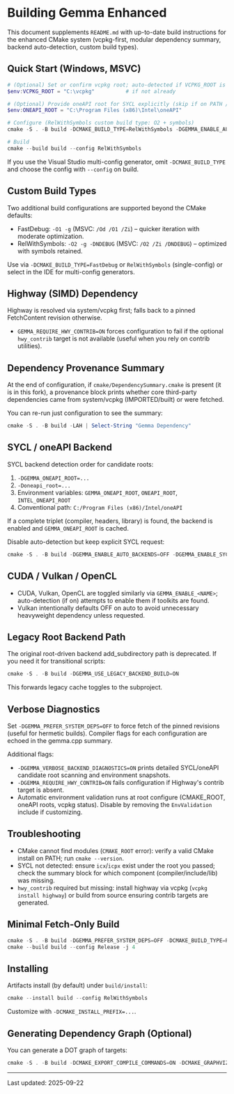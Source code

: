 # Building Gemma Enhanced

This document supplements `README.md` with up-to-date build instructions for the enhanced CMake system (vcpkg-first, modular dependency summary, backend auto-detection, custom build types).

## Quick Start (Windows, MSVC)

```powershell
# (Optional) Set or confirm vcpkg root; auto-detected if VCPKG_ROOT is set.
$env:VCPKG_ROOT = "C:\vcpkg"          # if not already

# (Optional) Provide oneAPI root for SYCL explicitly (skip if on PATH / standard location)
$env:ONEAPI_ROOT = "C:\Program Files (x86)\Intel\oneAPI"

# Configure (RelWithSymbols custom build type: O2 + symbols)
cmake -S . -B build -DCMAKE_BUILD_TYPE=RelWithSymbols -DGEMMA_ENABLE_AUTO_BACKENDS=ON -DGEMMA_ENABLE_SYCL=ON

# Build
cmake --build build --config RelWithSymbols
```

If you use the Visual Studio multi-config generator, omit `-DCMAKE_BUILD_TYPE` and choose the config with `--config` on build.

## Custom Build Types

Two additional build configurations are supported beyond the CMake defaults:

- FastDebug: `-O1 -g` (MSVC: `/Od /O1 /Zi`) – quicker iteration with moderate optimization.
- RelWithSymbols: `-O2 -g -DNDEBUG` (MSVC: `/O2 /Zi /DNDEBUG`) – optimized with symbols retained.

Use via `-DCMAKE_BUILD_TYPE=FastDebug` or `RelWithSymbols` (single-config) or select in the IDE for multi-config generators.

## Highway (SIMD) Dependency

Highway is resolved via system/vcpkg first; falls back to a pinned FetchContent revision otherwise.

- `GEMMA_REQUIRE_HWY_CONTRIB=ON` forces configuration to fail if the optional `hwy_contrib` target is not available (useful when you rely on contrib utilities).

## Dependency Provenance Summary

At the end of configuration, if `cmake/DependencySummary.cmake` is present (it is in this fork), a provenance block prints whether core third-party dependencies came from system/vcpkg (IMPORTED/built) or were fetched.

You can re-run just configuration to see the summary:

```powershell
cmake -S . -B build -LAH | Select-String "Gemma Dependency"
```

## SYCL / oneAPI Backend

SYCL backend detection order for candidate roots:

1. `-DGEMMA_ONEAPI_ROOT=...`
2. `-Doneapi_root=...`
3. Environment variables: `GEMMA_ONEAPI_ROOT`, `ONEAPI_ROOT`, `INTEL_ONEAPI_ROOT`
4. Conventional path: `C:/Program Files (x86)/Intel/oneAPI`

If a complete triplet (compiler, headers, library) is found, the backend is enabled and `GEMMA_ONEAPI_ROOT` is cached.

Disable auto-detection but keep explicit SYCL request:


```powershell
cmake -S . -B build -DGEMMA_ENABLE_AUTO_BACKENDS=OFF -DGEMMA_ENABLE_SYCL=ON -DGEMMA_ONEAPI_ROOT="C:/Program Files (x86)/Intel/oneAPI"
```

## CUDA / Vulkan / OpenCL

- CUDA, Vulkan, OpenCL are toggled similarly via `GEMMA_ENABLE_<NAME>`; auto-detection (if on) attempts to enable them if toolkits are found.
- Vulkan intentionally defaults OFF on auto to avoid unnecessary heavyweight dependency unless requested.

## Legacy Root Backend Path

The original root-driven backend add_subdirectory path is deprecated. If you need it for transitional scripts:

```powershell
cmake -S . -B build -DGEMMA_USE_LEGACY_BACKEND_BUILD=ON
```

This forwards legacy cache toggles to the subproject.

## Verbose Diagnostics

Set `-DGEMMA_PREFER_SYSTEM_DEPS=OFF` to force fetch of the pinned revisions (useful for hermetic builds). Compiler flags for each configuration are echoed in the gemma.cpp summary.

Additional flags:

- `-DGEMMA_VERBOSE_BACKEND_DIAGNOSTICS=ON` prints detailed SYCL/oneAPI candidate root scanning and environment snapshots.
- `-DGEMMA_REQUIRE_HWY_CONTRIB=ON` fails configuration if Highway's contrib target is absent.
- Automatic environment validation runs at root configure (CMAKE_ROOT, oneAPI roots, vcpkg status). Disable by removing the `EnvValidation` include if customizing.

## Troubleshooting

- CMake cannot find modules (`CMAKE_ROOT` error): verify a valid CMake install on PATH; run `cmake --version`.
- SYCL not detected: ensure `icx`/`icpx` exist under the root you passed; check the summary block for which component (compiler/include/lib) was missing.
- `hwy_contrib` required but missing: install highway via vcpkg (`vcpkg install highway`) or build from source ensuring contrib targets are generated.

## Minimal Fetch-Only Build

```powershell
cmake -S . -B build -DGEMMA_PREFER_SYSTEM_DEPS=OFF -DCMAKE_BUILD_TYPE=Release
cmake --build build --config Release -j 4
```

## Installing

Artifacts install (by default) under `build/install`:

```powershell
cmake --install build --config RelWithSymbols
```

Customize with `-DCMAKE_INSTALL_PREFIX=...`.

## Generating Dependency Graph (Optional)

You can generate a DOT graph of targets:

```powershell
cmake -S . -B build -DCMAKE_EXPORT_COMPILE_COMMANDS=ON -DCMAKE_GRAPHVIZ_OUTPUT=graph
```

---
Last updated: 2025-09-22
